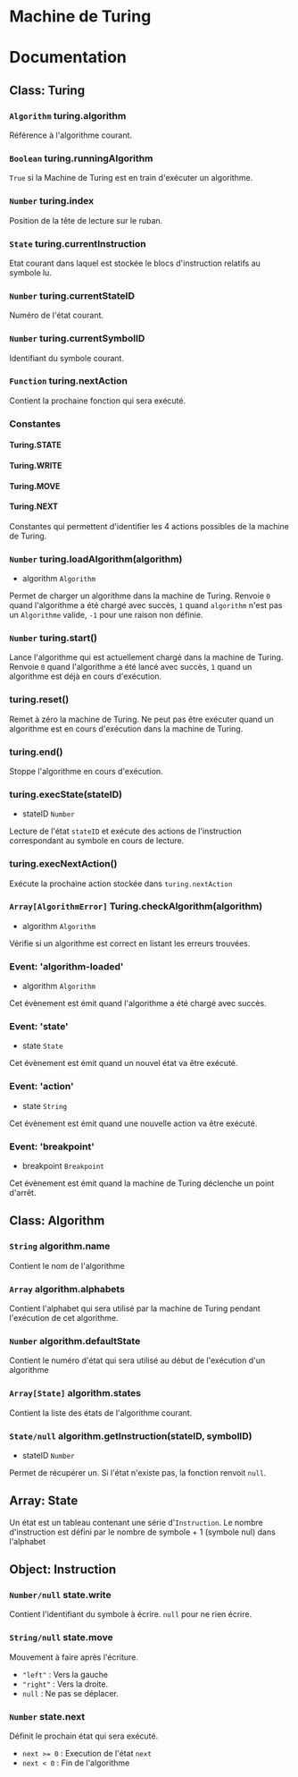 # Machine de Turing

# Documentation

## Class: Turing

### `Algorithm` turing.algorithm
Référence à l'algorithme courant.

### `Boolean` turing.runningAlgorithm
`True` si la Machine de Turing est en train d'exécuter un algorithme.

### `Number` turing.index
Position de la tête de lecture sur le ruban.

### `State` turing.currentInstruction
Etat courant dans laquel est stockée le blocs d'instruction relatifs au symbole lu.

### `Number` turing.currentStateID
Numéro de l'état courant.

### `Number` turing.currentSymbolID
Identifiant du symbole courant.

### `Function` turing.nextAction
Contient la prochaine fonction qui sera exécuté.

### Constantes
#### Turing.STATE
#### Turing.WRITE
#### Turing.MOVE
#### Turing.NEXT
Constantes qui permettent d'identifier les 4 actions possibles de la machine de Turing.

### `Number` turing.loadAlgorithm(algorithm)
- algorithm `Algorithm`

Permet de charger un algorithme dans la machine de Turing.
Renvoie `0` quand l'algorithme a été chargé avec succès, `1` quand `algorithm` n'est pas un `Algorithme` valide, `-1` pour une raison non définie.

### `Number` turing.start()

Lance l'algorithme qui est actuellement chargé dans la machine de Turing.
Renvoie `0` quand l'algorithme a été lancé avec succès, `1` quand un algorithme est déjà en cours d'exécution.

### turing.reset()

Remet à zéro la machine de Turing. Ne peut pas être exécuter quand un algorithme est en cours d'exécution dans la machine de Turing.

### turing.end()

Stoppe l'algorithme en cours d'exécution.

### turing.execState(stateID)
- stateID `Number`

Lecture de l'état `stateID` et exécute des actions de l'instruction correspondant au symbole en cours de lecture.

### turing.execNextAction()
Exécute la prochaine action stockée dans `turing.nextAction`

### `Array[AlgorithmError]` Turing.checkAlgorithm(algorithm)
- algorithm `Algorithm`

Vérifie si un algorithme est correct en listant les erreurs trouvées.

### Event: 'algorithm-loaded'
- algorithm `Algorithm`

Cet évènement est émit quand l'algorithme a été chargé avec succès.

### Event: 'state'
- state `State`

Cet évènement est émit quand un nouvel état va être exécuté.

### Event: 'action'
- state `String`

Cet évènement est émit quand une nouvelle action va être exécuté.

### Event: 'breakpoint'
- breakpoint `Breakpoint`

Cet évènement est émit quand la machine de Turing déclenche un point d'arrêt.


## Class: Algorithm

### `String` algorithm.name
Contient le nom de l'algorithme

### `Array` algorithm.alphabets
Contient l'alphabet qui sera utilisé par la machine de Turing pendant l'exécution de cet algorithme.

### `Number` algorithm.defaultState
Contient le numéro d'état qui sera utilisé au début de l'exécution d'un algorithme

### `Array[State]` algorithm.states
Contient la liste des états de l'algorithme courant.

### `State/null` algorithm.getInstruction(stateID, symbolID)
- stateID `Number`

Permet de récupérer un. Si l'état n'existe pas, la fonction renvoit `null`.


## Array: State
Un état est un tableau contenant une série d'`Instruction`. Le nombre d'instruction est défini par le nombre de symbole + 1 (symbole nul) dans l'alphabet 


## Object: Instruction

### `Number/null` state.write
Contient l'identifiant du symbole à écrire.
`null` pour ne rien écrire.

### `String/null` state.move
Mouvement à faire après l'écriture.
- `"left"` : Vers la gauche
- `"right"` : Vers la droite.
- `null` : Ne pas se déplacer.

### `Number` state.next
Définit le prochain état qui sera exécuté.
- `next >= 0` : Execution de l'état `next`
- `next < 0` : Fin de l'algorithme

